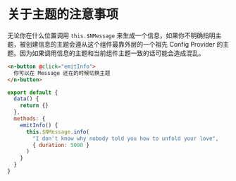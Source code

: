 # 关于主题的注意事项
无论你在什么位置调用 `this.$NMessage` 来生成一个信息，如果你不明确指明主题，被创建信息的主题会遵从这个组件最靠外层的一个祖先 Config Provider 的主题。因为如果调用信息的主题和当前组件主题一致的话可能会造成混乱。
```html
<n-button @click="emitInfo">
  你可以在 Message 还在的时候切换主题
</n-button>
```

```js
export default {
  data() {
    return {}
  },
  methods: {
    emitInfo() {
      this.$NMessage.info(
        "I don't know why nobody told you how to unfold your love",
        { duration: 5000 }
      )
    }
  }
}
```